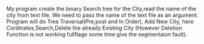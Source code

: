 My program create the binary Search tree for the City,read the name of the city from text file.
We need to pass the name of the text file as an argument. 
Program will do Tree Traversal(Pre,post and In Order), Add New City, 
here Cordinates,Search,Delete the already Existing City
(However Deletion Function is not working fullflage some time give the segmentaion fault).
